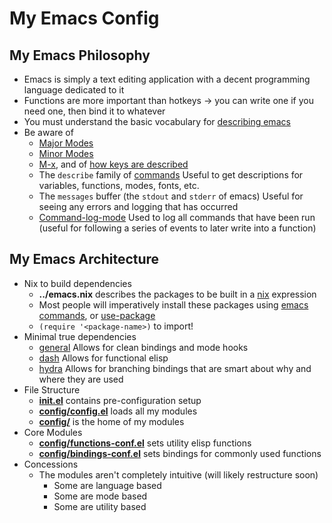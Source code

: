 # My Emacs Config

## My Emacs Philosophy
- Emacs is simply a text editing application with a decent programming language dedicated to it
- Functions are more important than hotkeys -> you can write one if you need one, then bind it to whatever
- You must understand the basic vocabulary for [describing emacs](https://www.gnu.org/software/emacs/manual/html_node/emacs/index.html#Top)
- Be aware of
  - [Major Modes](https://www.gnu.org/software/emacs/manual/html_node/emacs/Major-Modes.html)
  - [Minor Modes](https://www.gnu.org/software/emacs/manual/html_node/emacs/Minor-Modes.html#Minor-Modes)
  - [M-x](https://www.gnu.org/software/emacs/manual/html_node/emacs/M_002dx.html), and of [how keys are described](https://www.gnu.org/software/emacs/manual/html_node/emacs/User-Input.html#User-Input)
  - The `describe` family of [commands](https://www.gnu.org/software/emacs/manual/html_node/emacs/Commands.html#Commands)
  Useful to get descriptions for variables, functions, modes, fonts, etc.
  - The `messages` buffer (the `stdout` and `stderr` of emacs)
  Useful for seeing any errors and logging that has occurred
  - [Command-log-mode](https://github.com/lewang/command-log-mode)
  Used to log all commands that have been run (useful for following a series of events to later write into a function)

## My Emacs Architecture
- Nix to build dependencies
  - __../emacs.nix__ describes the packages to be built in a [nix]() expression
  - Most people will imperatively install these packages using [emacs commands](http://ergoemacs.org/emacs/emacs_package_system.html), or [use-package](https://github.com/jwiegley/use-package)
  - `(require '<package-name>)` to import!
- Minimal true dependencies
  - [general](https://github.com/noctuid/general.el)
  Allows for clean bindings and mode hooks
  - [dash](https://github.com/magnars/dash.el)
  Allows for functional elisp
  - [hydra](https://github.com/abo-abo/hydra)
  Allows for branching bindings that are smart about why and where they are used
- File Structure
  - [__init.el__](https://github.com/Camsbury/config/blob/master/cmacs/init.el)
  contains pre-configuration setup
  - [__config/config.el__](https://github.com/Camsbury/config/blob/master/cmacs/config/config.el)
  loads all my modules
  - [__config/__](https://github.com/Camsbury/config/blob/master/cmacs/config/)
  is the home of my modules
- Core Modules
  - [__config/functions-conf.el__](https://github.com/Camsbury/config/blob/master/cmacs/config/functions-conf.el)
  sets utility elisp functions
  - [__config/bindings-conf.el__](https://github.com/Camsbury/config/blob/master/cmacs/config/bindings-conf.el)
  sets bindings for commonly used functions
- Concessions
  - The modules aren't completely intuitive (will likely restructure soon)
    - Some are language based
    - Some are mode based
    - Some are utility based
